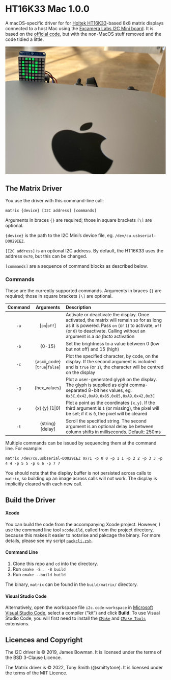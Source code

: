 # HT16K33 Mac 1.0.0

A macOS-specific driver for for [Holtek HT16K33](https://www.holtek.com/productdetail/-/vg/HT16K33A)-based 8x8 matrix displays connected to a host Mac using the [Excamera Labs I2C Mini board](https://i2cdriver.com/mini.html). It is based on the [official code](https://github.com/jamesbowman/i2cdriver), but with the non-MacOS stuff removed and the code tidied a little.

![The matrix driver in action](./images/matrix_001.jpg)

## The Matrix Driver

You use the driver with this command-line call:

```shell
matrix {device} [I2C address] [commands]
```

Arguments in braces `{}` are required; those in square brackets `[\]` are optional.

`{device}` is the path to the I2C Mini’s device file, eg. `/dev/cu.usbserial-DO029IEZ`.

`[I2C address]` is an optional I2C address. By default, the HT16K33 uses the address `0x70`, but this can be changed.

`[commands]` are a sequence of command blocks as described below.

### Commands

These are the currently supported commands. Arguments in braces `{}` are required; those in square brackets `[\]` are optional.

| Command | Arguments | Description |
| :-: | :-: | :-- |
| `-a` | [`on`\|`off`] | Activate or deactivate the display. Once activated, the matrix will remain so for as long as it is powered. Pass `on` (or `1`) to activate, `off` (or `0`) to deactivate. Calling without an argument is a *de facto* activation |
| `-b` | {0-15} | Set the brightness to a value between 0 (low but not off) and 15 (high) |
| `-c` | {ascii_code} [`true`\|`false`] | Plot the specified character, by code, on the display. If the second argument is included and is `true` (or `1`), the character will be centred on the display |
| `-g` | {hex_values} | Plot a user-generated glyph on the display. The glyph is supplied as eight comma-separated 8-bit hex values, eg. `0x3C,0x42,0xA9,0x85,0x85,0xA9,0x42,0x3C` |
| `-p` | {x} {y} [1\|0] | Plot a point as the coordinates `{x,y}`. If the third argument is `1` (or missing), the pixel will be set; if it is `0`, the pixel will be cleared |
| `-t` | {string} [delay] | Scroll the specified string. The second argument is an optional delay be between column shifts in milliseconds. Default: 250ms |

Multiple commands can be issued by sequencing them at the command line. For example:

```shell
matrix /dev/cu.usbserial-DO029IEZ 0x71 -p 0 0 -p 1 1 -p 2 2 -p 3 3 -p 4 4 -p 5 5 -p 6 6 -p 7 7
```

You should note that the display buffer is not persisted across calls to `matrix`, so building up an image across calls will not work. The display is implicitly cleared with each new call.

## Build the Driver

#### Xcode

You can build the code from the accompanying Xcode project. However, I use the command line tool `xcodeuild`, called from the project directory, because this makes it easier to notarise and pakcage the binary. For more details, please see my script [`packcli.zsh`](https://github.com/smittytone/scripts/blob/main/packcli.zsh).

#### Command Line

1. Clone this repo and `cd` into the directory.
1. Run `cmake -S . -B build`
1. Run `cmake --build build`

The binary, `matrix` can be found in the `build/matrix/` directory.

#### Visual Studio Code

Alternatively, open the workspace file `i2c.code-workspace` in [Microsoft Visual Studio Code](https://visualstudio.microsoft.com), select a compiler (“kit”) and click **Build**. To use Visual Studio Code, you will first need to install the [`CMake`](https://marketplace.visualstudio.com/items?itemName=twxs.cmake) and [`CMake Tools`](https://marketplace.visualstudio.com/items?itemName=ms-vscode.cmake-tools) extensions.

## Licences and Copyright

The I2C driver is © 2019, James Bowman. It is licensed under the terms of the BSD 3-Clause Licence.

The Matrix driver is © 2022, Tony Smith (@smittytone). It is licensed under the terms of the MIT Licence.